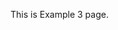 <html>
  <head>
    <script src="https://cdn.onesignal.com/sdks/web/v16/OneSignalSDK.page.js" defer></script>
<script>
  window.OneSignalDeferred = window.OneSignalDeferred || [];
  OneSignalDeferred.push(function(OneSignal) {
    OneSignal.init({
      appId: "de598ac8-0ddc-4ec2-b5d5-1b0d6c799cc6",
      safari_web_id: "web.onesignal.auto.35c3b21f-3634-4ed2-bd52-fd09e2637415",
      notifyButton: {
        enable: true,
      },
       serviceWorkerParam: { scope: "/Example3/" },
            serviceWorkerPath: "Example3/OneSignalSDKWorker.js",
    });
  });
</script>
  </head>
  <body>
    <p>This is Example 3 page.</p>
  </body>
</html>
